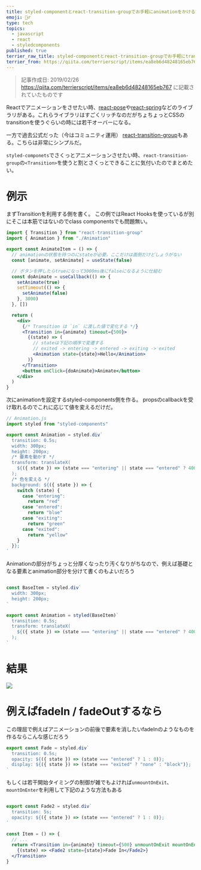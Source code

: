 ```yaml
---
title: styled-componentとreact-transition-groupでお手軽にanimationをかける
emoji: 🤸‍♂️
type: tech
topics:
  - javascript
  - react
  - styledcomponents
published: true
terrier_raw_title: styled-componentとreact-transition-groupでお手軽にtransition/animationをかける
terrier_from: https://qiita.com/terrierscript/items/ea8eb6d48248165eb767
---
```


> 記事作成日: 2019/02/26 
> https://qiita.com/terrierscript/items/ea8eb6d48248165eb767 に記載されていたものです


Reactでアニメーションをさせたい時、[react-pose](https://popmotion.io/pose/)や[react-spring](https://www.react-spring.io/)などのライブラリがある。これらライブラリはすごくリッチなのだがちょちょっとCSSのtransitionを使うぐらいの時には若干オーバーになる。

一方で過去公式だった（今はコミュニティ運用） [react-transition-group](https://github.com/reactjs/react-transition-group)もある。こちらは非常にシンプルだ。

`styled-componets`でさくっとアニメーションさせたい時、`react-transition-group`の`<Transition>`を使うと割とさくっとできることに気付いたのでまとめたい。

# 例示

まずTransitionを利用する側を書く。
この例ではReact Hooksを使っているが別にそこは本筋ではないのでclass componentsでも問題無い。

```jsx
import { Transition } from "react-transition-group"
import { Animation } from "./Animation"

export const AnimateItem = () => {
  // animationの状態を持つのにstateが必要。ここだけは面倒だけどしょうがない
  const [animate, setAnimate] = useState(false)

  // ボタンを押したらtrueになって3000ms後にfalseになるように仕組む
  const doAnimate = useCallback(() => {
    setAnimate(true)
    setTimeout(() => {
      setAnimate(false)
    }, 3000)
  }, [])

  return (
    <div>
      {/* Transition は `in` に渡した値で変化する */}
      <Transition in={animate} timeout={500}>
        {(state) => (
          // stateは下記の順序で変遷する
          // exited -> entering -> entered -> exiting -> exited
          <Animation state={state}>Hello</Animation>
        )}
      </Transition>
      <button onClick={doAnimate}>Animate</button>
    </div>
  )
}
```

次にanimationを設定するstyled-components側を作る。
propsのcallbackを受け取れるのでこれに応じて値を変えるだけだ。

```js
// Animation.js
import styled from "styled-components"

export const Animation = styled.div`
  transition: 0.5s;
  width: 300px;
  height: 200px;
  /* 要素を動かす */
  transform: translateX(
    ${({ state }) => (state === "entering" || state === "entered" ? 400 : 0)}px
  );
  /* 色を変える */
  background: ${({ state }) => {
    switch (state) {
      case "entering":
        return "red"
      case "entered":
        return "blue"
      case "exiting":
        return "green"
      case "exited":
        return "yellow"
    }
  }};
`
```

Animationの部分がちょっと分厚くなったり汚くなりがちなので、例えば基礎となる要素とanimation部分を分けて書くのもよいだろう

```jsx

const BaseItem = styled.div`
  width: 300px;
  height: 200px;
`

export const Animation = styled(BaseItem)`
  transition: 0.5s;
  transform: translateX(
    ${({ state }) => (state === "entering" || state === "entered" ? 400 : 0)}px
  );
`
```

# 結果

![](https://storage.googleapis.com/zenn-user-upload/dlxg9tfhj6qi1novznse08kfv8gu)


# 例えばfadeIn / fadeOutするなら

この理屈で例えばアニメーションの前後で要素を消したいfadeInのようなものを作るならこんな感じだろう

```jsx
export const Fade = styled.div`
  transition: 0.5s;
  opacity: ${({ state }) => (state === "entered" ? 1 : 0)};
  display: ${({ state }) => (state === "exited" ? "none" : "block")};
`
```

もしくは若干開始タイミングの制御が雑でもよければ`unmountOnExit`、 `mountOnEnter`を利用して下記のような方法もある

```jsx

export const Fade2 = styled.div`
  transition: 5s;
  opacity: ${({ state }) => (state === "entered" ? 1 : 0)};
`

const Item = () => {
  // ...
  return <Transition in={animate} timeout={500} unmountOnExit mountOnEnter>
    {(state) => <Fade2 state={state}>Fade In</Fade2>}
  </Transition>
}

```